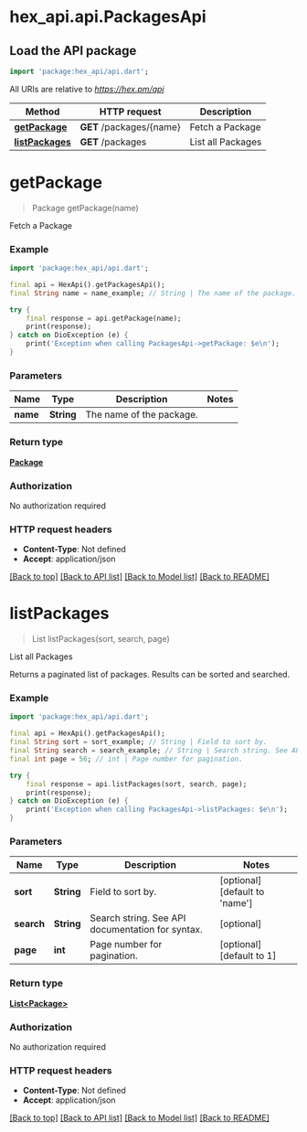 # hex_api.api.PackagesApi

## Load the API package
```dart
import 'package:hex_api/api.dart';
```

All URIs are relative to *https://hex.pm/api*

Method | HTTP request | Description
------------- | ------------- | -------------
[**getPackage**](PackagesApi.md#getpackage) | **GET** /packages/{name} | Fetch a Package
[**listPackages**](PackagesApi.md#listpackages) | **GET** /packages | List all Packages


# **getPackage**
> Package getPackage(name)

Fetch a Package

### Example
```dart
import 'package:hex_api/api.dart';

final api = HexApi().getPackagesApi();
final String name = name_example; // String | The name of the package.

try {
    final response = api.getPackage(name);
    print(response);
} catch on DioException (e) {
    print('Exception when calling PackagesApi->getPackage: $e\n');
}
```

### Parameters

Name | Type | Description  | Notes
------------- | ------------- | ------------- | -------------
 **name** | **String**| The name of the package. | 

### Return type

[**Package**](Package.md)

### Authorization

No authorization required

### HTTP request headers

 - **Content-Type**: Not defined
 - **Accept**: application/json

[[Back to top]](#) [[Back to API list]](../README.md#documentation-for-api-endpoints) [[Back to Model list]](../README.md#documentation-for-models) [[Back to README]](../README.md)

# **listPackages**
> List<Package> listPackages(sort, search, page)

List all Packages

Returns a paginated list of packages. Results can be sorted and searched.

### Example
```dart
import 'package:hex_api/api.dart';

final api = HexApi().getPackagesApi();
final String sort = sort_example; // String | Field to sort by.
final String search = search_example; // String | Search string. See API documentation for syntax.
final int page = 56; // int | Page number for pagination.

try {
    final response = api.listPackages(sort, search, page);
    print(response);
} catch on DioException (e) {
    print('Exception when calling PackagesApi->listPackages: $e\n');
}
```

### Parameters

Name | Type | Description  | Notes
------------- | ------------- | ------------- | -------------
 **sort** | **String**| Field to sort by. | [optional] [default to 'name']
 **search** | **String**| Search string. See API documentation for syntax. | [optional] 
 **page** | **int**| Page number for pagination. | [optional] [default to 1]

### Return type

[**List&lt;Package&gt;**](Package.md)

### Authorization

No authorization required

### HTTP request headers

 - **Content-Type**: Not defined
 - **Accept**: application/json

[[Back to top]](#) [[Back to API list]](../README.md#documentation-for-api-endpoints) [[Back to Model list]](../README.md#documentation-for-models) [[Back to README]](../README.md)

